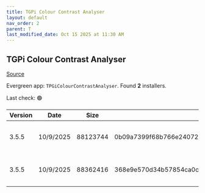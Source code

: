 ```yaml
---
title: TGPi Colour Contrast Analyser
layout: default
nav_order: 2
parent: T
last_modified_date: Oct 15 2025 at 11:30 AM
---
```


## TGPi Colour Contrast Analyser

[Source](https://www.tpgi.com/color-contrast-checker/)

Evergreen app: `TPGiColourContrastAnalyser`. Found **2** installers.

Last check: 🟢

| Version | Date      | Size     | Sha256                                                           | Architecture | InstallerType | Type | URI                                                                                                                                                                                          |
| ------- | --------- | -------- | ---------------------------------------------------------------- | ------------ | ------------- | ---- | -------------------------------------------------------------------------------------------------------------------------------------------------------------------------------------------- |
| 3.5.5   | 10/9/2025 | 88123744 | 0b09a7399f68b766e24072efe251affc834c3b36be795783dd8dcdd530e526c4 | x64          | Portable      | exe  | [https://github.com/ThePacielloGroup/CCAe/releases/download/v3.5.5/CCA-Portable-x64-3.5.5.exe](https://github.com/ThePacielloGroup/CCAe/releases/download/v3.5.5/CCA-Portable-x64-3.5.5.exe) |
| 3.5.5   | 10/9/2025 | 88362416 | 368e9e570d34b57854ca0c77e31013aefb48698b2dd63fdfbc46d343e6873563 | x64          | Default       | exe  | [https://github.com/ThePacielloGroup/CCAe/releases/download/v3.5.5/CCA-Setup-x64-3.5.5.exe](https://github.com/ThePacielloGroup/CCAe/releases/download/v3.5.5/CCA-Setup-x64-3.5.5.exe)       |
